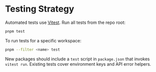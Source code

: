 # Testing Strategy

Automated tests use [Vitest](https://vitest.dev). Run all tests from the repo root:

```bash
pnpm test
```

To run tests for a specific workspace:

```bash
pnpm --filter <name> test
```

New packages should include a `test` script in `package.json` that invokes `vitest run`.
Existing tests cover environment keys and API error helpers.

